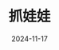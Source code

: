 ---
layout: page
title: 抓娃娃
description: >
    无甚感想，这种欲言又止，止言又欲的表达方式让人不知道这种电影拍出来究竟有什么意义，《马继业的世界》。最不喜欢的地方是旨在反映/讽刺现实，但夸张的剧情/人设却严重脱离现实。
category: 电影
img: assets/img/movie/2024/zhua_wa_wa.webp
star: 3
date: 2024-11-17
---